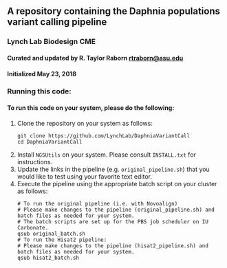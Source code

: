 ## A repository containing the Daphnia populations variant calling pipeline
### Lynch Lab Biodesign CME
#### Curated and updated by R. Taylor Raborn <rtraborn@asu.edu>
#### Initialized May 23, 2018

### Running this code:
#### To run this code on your system, please do the following:
1. Clone the repository on your system as follows:
   ```
   git clone https://github.com/LynchLab/DaphniaVariantCall
   cd DaphniaVariantCall
   ```
2. Install `NGSUtils` on your system. Please consult `INSTALL.txt` for instructions.
3. Update the links in the pipeline (e.g. `original_pipeline.sh`) that you would like to test using your favorite text editor.
4. Execute the pipeline using the appropriate batch script on your cluster as follows:
   ```
   # To run the original pipeline (i.e. with Novoalign)
   # Please make changes to the pipeline (original_pipeline.sh) and batch files as needed for your system.
   # The batch scripts are set up for the PBS job scheduler on IU Carbonate. 
   qsub original_batch.sh
   # To run the Hisat2 pipeline:
   # Please make changes to the pipeline (hisat2_pipeline.sh) and batch files as needed for your system.
   qsub hisat2_batch.sh                                                                                                                                                                                                                                                                                                                                                                                                                                                                                                                                                                                      
   
  
  
   
   
   ```
